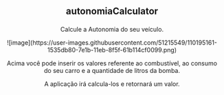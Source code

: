 ## <p align="center">autonomiaCalculator</p>
<p align="center">Calcule a Autonomia do seu veículo.</p>

<p align="center">![image](https://user-images.githubusercontent.com/51215549/110195161-1535db80-7e1b-11eb-8f5f-61b114cf0099.png)</p>

<p align="center">Acima você pode inserir os valores referente ao combustível, ao consumo do seu carro e a quantidade de litros da bomba.</p>
<p align="center"> A aplicação irá calcula-los e retornará um valor.</p>



